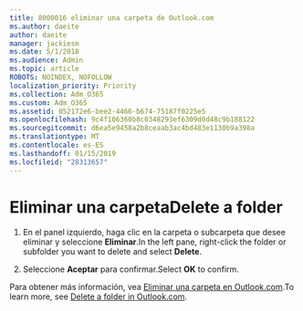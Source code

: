```yaml
---
title: 8000016 eliminar una carpeta de Outlook.com
ms.author: daeite
author: daeite
manager: jackiesm
ms.date: 5/1/2018
ms.audience: Admin
ms.topic: article
ROBOTS: NOINDEX, NOFOLLOW
localization_priority: Priority
ms.collection: Adm_O365
ms.custom: Adm_O365
ms.assetid: 052172e6-bee2-4466-b674-75187f0225e5
ms.openlocfilehash: 9c4f106360b8c0348293ef6309d0d48c9b188122
ms.sourcegitcommit: d6ea5e9458a2b8ceaab3ac4bd483e1130b9a398a
ms.translationtype: MT
ms.contentlocale: es-ES
ms.lasthandoff: 01/15/2019
ms.locfileid: "28313657"
---
```

# <a name="delete-a-folder"></a><span data-ttu-id="09282-102">Eliminar una carpeta</span><span class="sxs-lookup"><span data-stu-id="09282-102">Delete a folder</span></span>

1. <span data-ttu-id="09282-103">En el panel izquierdo, haga clic en la carpeta o subcarpeta que desee eliminar y seleccione **Eliminar**.</span><span class="sxs-lookup"><span data-stu-id="09282-103">In the left pane, right-click the folder or subfolder you want to delete and select **Delete**.</span></span> 
    
2. <span data-ttu-id="09282-104">Seleccione **Aceptar** para confirmar.</span><span class="sxs-lookup"><span data-stu-id="09282-104">Select **OK** to confirm.</span></span> 
    
<span data-ttu-id="09282-105">Para obtener más información, vea [Eliminar una carpeta en Outlook.com](https://go.microsoft.com/fwlink/p/?linkid=873134).</span><span class="sxs-lookup"><span data-stu-id="09282-105">To learn more, see [Delete a folder in Outlook.com](https://go.microsoft.com/fwlink/p/?linkid=873134).</span></span>
  

